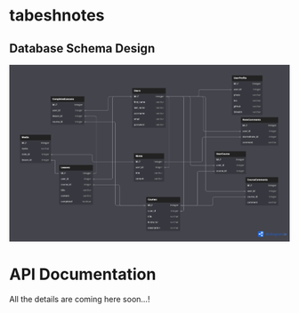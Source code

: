 # tabeshnotes

## Database Schema Design

![db-schema]

[db-schema]: ./images/tabeshnotes.png

# API Documentation
All the details are coming here soon...!
